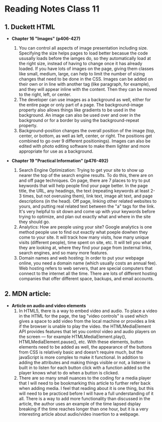 # Reading Notes Class 11

## 1. Duckett HTML

   - **Chapter 16 "Images" (p406-427)**
      1. You can control all aspects of image presentation including size. Specifying the size helps pages to load better becasue the code ususally loads before the iamges do, so they automatically load at the right size, instead of having to change once it has already loaded. If you have lots of images on the page, giving them classes like small, medium, large, can help to limit the number of sizing changes that need to be done in the CSS. Images can be added on their own or in line with another tag (like paragraph, for example), and they will appear inline with the content. Then they can be moved to the right, left, or center.
      2. The developer can use images as a background as well, either for the entire page or only part of a page. The background-image property also allows things like gradients to be used in the background. An image can also be used over and over in the background or for a border by using the background-repeat property.
      3. Background-position changes the overall position of the image (top, center, or bottom, as well as left, center, or right. The positions get combined to go over 9 different positionings). Images can also be edited with photo editing software to make them lighter and more appropriate for use as a background.
   
   
   - **Chapter 19 "Practical Information" (p476-492)**
      1. Search Engine Optimization: Trying to get your site to show up nearer the top of the search engine results. To do this, there are on and off page techniques. On page, there are 7 places to try to put keywords that will help people find your page better. In the page title, the URL, any headings, the text (repeating keywords at least 2-3 times, but not overusing them), link text, image alt text, and page descriptions (in the head). Off page, linking other related websites to yours, and putting real related text between the "a" tags for the link. It's very helpful to sit down and come up with your keywords before trying to optimize, and plan out exactly what and where in the site they should go.
      2. Analytics: How are people using your site? Google analytics is one method people use to find out exactly what poeple dowhen they come to your site. It will track how many visits, how many unique visits (different people), time spent on site, etc. It will tell you what they are looking at, where they find your page from (external links, search engines, and so many more features.
      3. Domain names and web hosting: In order to put your webpage online, you need a domain name (which usually costs an annual fee). Web hosting refers to web servers, that are special computers that connect to the internet all the time. There are lots of different hosting companies that offer different space, backups, and email accounts.
   
   
## 2. MDN article:

   - **Article on audio and video elements**
      1. In HTML5, there is a way to embed video and audio. To place a video in the HTML for the page, the tag "video controls" is used which gives a space to add video from the local machine or provides a link if the browser is unable to play the video. the HTMLMediaElement API provides features that let you control video and audio players on the screen — for example HTMLMediaElement.play(), HTMLMediaElement.pause(), etc. With these elements, button elements need to be added as well, the appearance of the buttons from CSS is relatively basic and doesn't require much, but the javaScript is more complex to make it functional. In addition to adding the attributes and making things visible or not, a listener is built in to listen for each button click with a function added so the player knows what to do when a button is clicked. 
      2. There are so many small nuances to the coding for a media player that I will need to be bookmarking this article to further refer back when adding media. I feel that reading about it is one thing, but this will need to be practiced before I will have a full understanding of it all. There is a way to add more functionality than discussed in the article, the author uses an example of the time lapsed dsplay breaking if the time reaches longer than one hour, but it is a very interesting article about audio/video insertion to a webpage.
   
   
   
   
   
   

